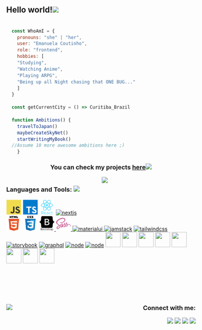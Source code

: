 
 <h2>Hello world!<img src="https://media.giphy.com/media/mGcNjsfWAjY5AEZNw6/giphy.gif" width="50"></h2> 

```javascript
 
  const WhoAmI = {
    pronouns: "she" | "her",
    user: "Emanuela Coutinho",
    role: "frontend",
    hobbies: [
    "Studying",
    "Watching Anime",
    "Playing ARPG",
    "Being up all Night chasing that ONE BUG..."
    ]
  }
	
  const getCurrentCity = () => Curitiba_Brazil
	
  function Ambitions() {
    travelToJapan()
    maybeCreateSkyNet()
    startWritingMyBook()
  //Assume 10 more awesome ambitions here ;)
    } 
 ```
 
<span align="middle">
  <h3>You can check my projects <a href="https://www.manucoutinho.com"> here<img src="https://media.giphy.com/media/VgCDAzcKvsR6OM0uWg/giphy.gif" width="50"></a></h3>
</span>


 <img width="250" align="right" src="https://media.giphy.com/media/jIgXf4hgbHCeKiXpvt/giphy.gif">

#
<h3>Languages and Tools: <img src="https://media.giphy.com/media/WUlplcMpOCEmTGBtBW/giphy.gif" width="30" margin="50"></h3>
<p align="left"> 

<a href="https://developer.mozilla.org/en-US/docs/Web/JavaScript" target="_blank"> <img src="https://raw.githubusercontent.com/devicons/devicon/master/icons/javascript/javascript-original.svg" alt="javascript" width="40" height="40"/></a>
<a href="https://www.typescriptlang.org/" target="_blank"> <img src="https://raw.githubusercontent.com/devicons/devicon/master/icons/typescript/typescript-original.svg" alt="typescript" width="40" height="40"/></a>
<a href="https://reactjs.org/" target="_blank"> <img src="https://raw.githubusercontent.com/devicons/devicon/master/icons/react/react-original-wordmark.svg" alt="react" width="40" height="40"/></a>
<a href="https://nextjs.org/" target="_blank" rel="noreferrer"> <img src="https://cdn.jsdelivr.net/gh/devicons/devicon/icons/nextjs/nextjs-original.svg" alt="nextjs" width="40" height="40"/></a>		
<a href="https://www.w3.org/html/" target="_blank"> <img src="https://raw.githubusercontent.com/devicons/devicon/master/icons/html5/html5-original-wordmark.svg" alt="html5" width="40" height="40"/></a> 
<a href="https://www.w3schools.com/css/" target="_blank"> <img src="https://raw.githubusercontent.com/devicons/devicon/master/icons/css3/css3-original-wordmark.svg" alt="css3" width="40" height="40"/></a>
<a href="https://getbootstrap.com" target="_blank"> <img src="https://raw.githubusercontent.com/devicons/devicon/master/icons/bootstrap/bootstrap-plain-wordmark.svg" alt="bootstrap" width="40" height="40"/> </a> 
<a href="https://sass-lang.com" target="_blank"> <img src="https://raw.githubusercontent.com/devicons/devicon/master/icons/sass/sass-original.svg" alt="sass" width="40" height="40"/> </a> 
<a href="https://mui.com/pt" target="_blank"> <img src="https://cdn.jsdelivr.net/gh/devicons/devicon/icons/materialui/materialui-original.svg" alt="materialui" width="40" height="40"/> </a>
<a href="https://cdn.jsdelivr.net/gh/devicons/devicon@v2.14.0/devicon.min.css"><img src="https://cdn.jsdelivr.net/gh/devicons/devicon/icons/jamstack/jamstack-original.svg" alt="jamstack" width="40" height="40"/></a>
<a href="https://cdn.jsdelivr.net/gh/devicons/devicon@v2.14.0/devicon.min.css"><img src="https://cdn.jsdelivr.net/gh/devicons/devicon/icons/tailwindcss/tailwindcss-plain.svg" alt="tailwindcss" width="40" height="40"/></a>
<a href='https://cdn.jsdelivr.net/gh/devicons/devicon/icons/storybook/'><img src="https://cdn.jsdelivr.net/gh/devicons/devicon/icons/storybook/storybook-original.svg" alt="storybook" width="40" height="40" /></a>
<a href="https://cdn.jsdelivr.net/gh/devicons/devicon@v2.15.1/devicon.min.css"><img src="https://cdn.jsdelivr.net/gh/devicons/devicon/icons/graphql/graphql-plain-wordmark.svg"  alt="graphql" width="60" height="50" /></a>
<a href=""><img src="https://cdn.jsdelivr.net/gh/devicons/devicon/icons/nodejs/nodejs-plain.svg" alt="node" width="40" height="40" /></a>
<a href=""><img src="https://cdn.jsdelivr.net/gh/devicons/devicon/icons/jest/jest-plain.svg" alt="node" width="40" height="40" /></a> 
<a><img src="https://cdn.jsdelivr.net/gh/devicons/devicon/icons/docker/docker-original-wordmark.svg" width="40" height="40"/></a>
<a><img src="https://cdn.jsdelivr.net/gh/devicons/devicon/icons/redux/redux-original.svg" width="40" height="40" /></a>
<a><img src="https://cdn.jsdelivr.net/gh/devicons/devicon/icons/postgresql/postgresql-plain-wordmark.svg" width="40" height="40"/></a>
<a href="https://cdnlogo.com/logo/vitejs_134039.html"><img src="https://cdn.cdnlogo.com/logos/v/23/vitejs.svg" width="40" height="40"></a>
<a href="https://cdnlogo.com/logo/styled-components_110697.html"><img src="https://cdn.cdnlogo.com/logos/s/10/styled-components.svg" width="40" height="40"></a>
<a><img src="https://cdn.jsdelivr.net/gh/devicons/devicon/icons/figma/figma-original.svg" width="40" height="40"/></a>
<a><img src="https://cdn.jsdelivr.net/gh/devicons/devicon/icons/angularjs/angularjs-original.svg" width="40" height="40"/></a>
<a href="https://cdnlogo.com/logo/react-native_121902.html"><img src="https://cdn.cdnlogo.com/logos/r/18/react-native.svg" width="40" height="40"></a>
          
</p>

<br/>
<br/>
<br/>
<br/>
<h3 align="right"> <img src="https://github-readme-stats.vercel.app/api/top-langs/?username=ManuCoutinho&theme=dracula" align="left"/> Connect with me:</h3>
<div align="right">  
  <a href="https://www.linkedin.com/in/emanuela-coutinho/" target="_blank"><img src="https://img.shields.io/badge/-LinkedIn-%230077B5?style=for-the-badge&logo=linkedin&logoColor=white" target="_blank"></a> 
  <a href = "mailto:devmanucoutinho@gmail.com"><img src="https://img.shields.io/badge/Gmail-D14836?style=for-the-badge&logo=gmail&logoColor=white" target="_blank"></a>
  <a href= "https://twitter.com/manucout"><img src="https://img.shields.io/badge/Twitter-1DA1F2?style=for-the-badge&logo=twitter&logoColor=white" target="_blank"></a>
  <a href= "https://dev.to/manucoutinho"><img src="https://img.shields.io/badge/dev.to-0A0A0A?style=for-the-badge&logo=dev.to&logoColor=white" target="_blank" width="100"></a>
 </div>


